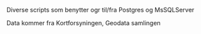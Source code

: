 Diverse scripts som benytter ogr til/fra Postgres og MsSQLServer

Data kommer fra Kortforsyningen, Geodata samlingen
